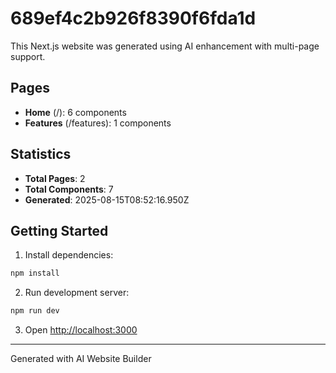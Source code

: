 # 689ef4c2b926f8390f6fda1d

This Next.js website was generated using AI enhancement with multi-page support.

## Pages

- **Home** (/): 6 components
- **Features** (/features): 1 components

## Statistics

- **Total Pages**: 2
- **Total Components**: 7
- **Generated**: 2025-08-15T08:52:16.950Z

## Getting Started

1. Install dependencies:
```bash
npm install
```

2. Run development server:
```bash
npm run dev
```

3. Open [http://localhost:3000](http://localhost:3000)

---
Generated with AI Website Builder
